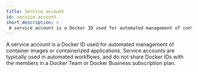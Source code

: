 ```yaml
---
title: Service account
id: service account
short_description: >
 A service account is a Docker ID used for automated management of container images or containerized applications.
---
```


A service account is a Docker ID used for automated management of container images or containerized applications. Service accounts are typically used in automated workflows, and do not share Docker IDs with the members in a Docker Team or Docker Business subscription plan.
